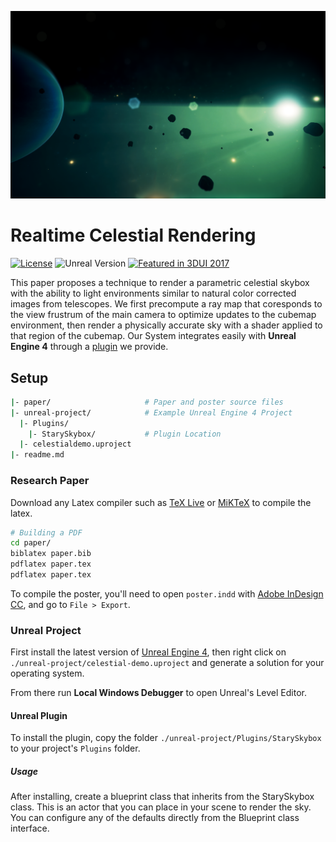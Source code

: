 ![Cover Image][cover-img]

# Realtime Celestial Rendering

[![License][license-img]][license-url]
![Unreal Version][release-img]
[![Featured in 3DUI 2017][3dui-img]][3dui-url]

This paper proposes a technique to render a parametric celestial skybox with the ability to light environments similar to natural color corrected images from telescopes. We first precompute a ray map that coresponds to the view frustrum of the main camera to optimize updates to the cubemap environment, then render a physically accurate sky with a shader applied to that region of the cubemap. Our System integrates easily with **Unreal Engine 4** through a [plugin](unreal-project/Plugins/StarySkybox) we provide.

## Setup

```bash
|- paper/                     # Paper and poster source files
|- unreal-project/            # Example Unreal Engine 4 Project
  |- Plugins/
    |- StarySkybox/           # Plugin Location
  |- celestialdemo.uproject
|- readme.md
```

### Research Paper

Download any Latex compiler such as [TeX Live](https://www.tug.org/texlive/) or [MiKTeX](https://miktex.org/) to compile the latex.

```bash
# Building a PDF
cd paper/
biblatex paper.bib
pdflatex paper.tex
pdflatex paper.tex
```

To compile the poster, you'll need to open `poster.indd` with [Adobe InDesign CC](http://www.adobe.com/products/indesign.html), and go to `File > Export`.

### Unreal Project

First install the latest version of [Unreal Engine 4](https://www.unrealengine.com/download), then right click on `./unreal-project/celestial-demo.uproject` and generate a solution for your operating system. 

From there run **Local Windows Debugger** to open Unreal's Level Editor.

#### Unreal Plugin

To install the plugin, copy the folder `./unreal-project/Plugins/StarySkybox` to your project's `Plugins` folder.

##### Usage

After installing, create a blueprint class that inherits from the StarySkybox class. This is an actor that you can place in your scene to render the sky. You can configure any of the defaults directly from the Blueprint class interface.

[cover-img]: images/asteroids.png
[release-img]: https://img.shields.io/badge/unreal-4.15.0-2a2a2a.svg?style=flat-square
[license-img]: http://img.shields.io/:license-mit-blue.svg?style=flat-square
[license-url]: https://opensource.org/licenses/MIT  
[3dui-img]: https://img.shields.io/badge/3dui-2017-1ab7ea.svg?style=flat-square
[3dui-url]: http://www.3dui.org/
